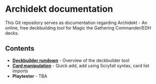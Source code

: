 # Archidekt documentation

This Git repository serves as documentation regarding Archidekt - An online, free deckbuilding tool for Magic the Gathering Commander/EDH decks.

## Contents
- **[Deckbuilder rundown](https://github.com/VitezslavMusil/PDO/blob/main/deck_builder.md)** - Overview of the deckbuilder tool
- **[Card manipulation](https://github.com/VitezslavMusil/PDO/blob/main/card_manipulation.md)** - Quick add, add using Scryfall syntax, card list imports
- **Playtester** - TBA
